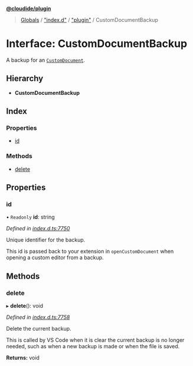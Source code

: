 **[@cloudide/plugin](../README.md)**

> [Globals](../README.md) / ["index.d"](../modules/_index_d_.md) / ["plugin"](../modules/_index_d_._plugin_.md) / CustomDocumentBackup

# Interface: CustomDocumentBackup

A backup for an [`CustomDocument`](#CustomDocument).

## Hierarchy

* **CustomDocumentBackup**

## Index

### Properties

* [id](_index_d_._plugin_.customdocumentbackup.md#id)

### Methods

* [delete](_index_d_._plugin_.customdocumentbackup.md#delete)

## Properties

### id

• `Readonly` **id**: string

*Defined in [index.d.ts:7750](https://github.com/shuyaqian/cloudide-plugin-api/blob/6d83fa1/index.d.ts#L7750)*

Unique identifier for the backup.

This id is passed back to your extension in `openCustomDocument` when opening a custom editor from a backup.

## Methods

### delete

▸ **delete**(): void

*Defined in [index.d.ts:7758](https://github.com/shuyaqian/cloudide-plugin-api/blob/6d83fa1/index.d.ts#L7758)*

Delete the current backup.

This is called by VS Code when it is clear the current backup is no longer needed, such as when a new backup
is made or when the file is saved.

**Returns:** void
